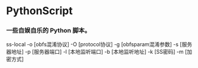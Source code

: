 # PythonScript

### 一些自娱自乐的 Python 脚本。
ss-local -o [obfs混淆协议] -O [protocol协议] -g [obfsparam混淆参数] -s [服务器地址] -p [服务器端口] -l [本地监听端口] -b [本地监听地址] -k [SS密码] -m [加密方式]
